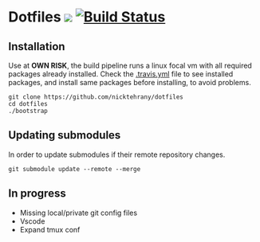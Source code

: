# Dotfiles <a href="https://opensource.org/licenses/MIT"> <img src="https://img.shields.io/badge/License-MIT-yellow.svg" /></a> [![Build Status](https://travis-ci.com/nicktehrany/dotfiles.svg?branch=master)](https://travis-ci.com/nicktehrany/dotfiles)

## Installation

Use at **OWN RISK**, the build pipeline runs a linux focal vm with all required packages already installed. Check the [.travis.yml](https://github.com/nicktehrany/dotfiles/blob/master/.travis.yml) file to see installed packages, and install same packages before installing, to avoid problems.

```shell
git clone https://github.com/nicktehrany/dotfiles
cd dotfiles
./bootstrap
```

## Updating submodules

In order to update submodules if their remote repository changes.

```shell
git submodule update --remote --merge
```

## In progress

* Missing local/private git config files
* Vscode
* Expand tmux conf
